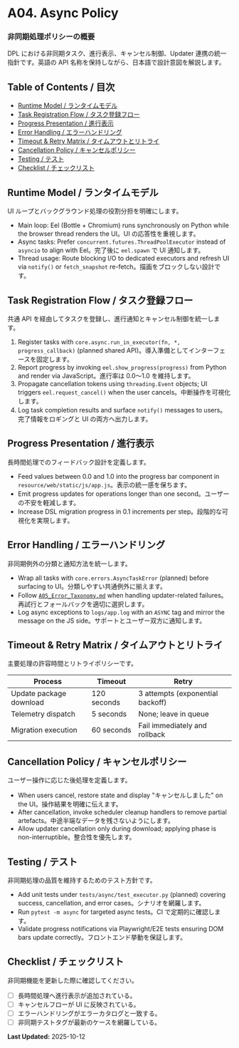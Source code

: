 # A04. Async Policy
### 非同期処理ポリシーの概要
DPL における非同期タスク、進行表示、キャンセル制御、Updater 連携の統一指針です。英語の API 名称を保持しながら、日本語で設計意図を解説します。

## Table of Contents / 目次
- [Runtime Model / ランタイムモデル](#runtime-model)
- [Task Registration Flow / タスク登録フロー](#task-registration)
- [Progress Presentation / 進行表示](#progress)
- [Error Handling / エラーハンドリング](#async-error-handling)
- [Timeout & Retry Matrix / タイムアウトとリトライ](#timeout-retry)
- [Cancellation Policy / キャンセルポリシー](#cancellation)
- [Testing / テスト](#async-testing)
- [Checklist / チェックリスト](#async-checklist)

## <a id="runtime-model"></a>Runtime Model / ランタイムモデル
UI ループとバックグラウンド処理の役割分担を明確にします。

- Main loop: Eel (Bottle + Chromium) runs synchronously on Python while the browser thread renders the UI。UI の応答性を重視します。
- Async tasks: Prefer `concurrent.futures.ThreadPoolExecutor` instead of `asyncio` to align with Eel。完了後に `eel.spawn` で UI 通知します。
- Thread usage: Route blocking I/O to dedicated executors and refresh UI via `notify()` or `fetch_snapshot` re-fetch。描画をブロックしない設計です。

## <a id="task-registration"></a>Task Registration Flow / タスク登録フロー
共通 API を経由してタスクを登録し、進行通知とキャンセル制御を統一します。

1. Register tasks with `core.async.run_in_executor(fn, *, progress_callback)` (planned shared API)。導入準備としてインターフェースを固定します。
2. Report progress by invoking `eel.show_progress(progress)` from Python and render via JavaScript。進行率は 0.0〜1.0 を維持します。
3. Propagate cancellation tokens using `threading.Event` objects; UI triggers `eel.request_cancel()` when the user cancels。中断操作を可視化します。
4. Log task completion results and surface `notify()` messages to users。完了情報をロギングと UI の両方へ出力します。

## <a id="progress"></a>Progress Presentation / 進行表示
長時間処理でのフィードバック設計を定義します。

- Feed values between 0.0 and 1.0 into the progress bar component in `resource/web/static/js/app.js`。表示の統一感を保ちます。
- Emit progress updates for operations longer than one second。ユーザーの不安を軽減します。
- Increase DSL migration progress in 0.1 increments per step。段階的な可視化を実現します。

## <a id="async-error-handling"></a>Error Handling / エラーハンドリング
非同期例外の分類と通知方法を統一します。

- Wrap all tasks with `core.errors.AsyncTaskError` (planned) before surfacing to UI。分類しやすい共通例外に揃えます。
- Follow [`A05_Error_Taxonomy.md`](A05_Error_Taxonomy.md) when handling updater-related failures。再試行とフォールバックを適切に選択します。
- Log async exceptions to `logs/app.log` with an `ASYNC` tag and mirror the message on the JS side。サポートとユーザー双方に通知します。

## <a id="timeout-retry"></a>Timeout & Retry Matrix / タイムアウトとリトライ
主要処理の許容時間とリトライポリシーです。

| Process | Timeout | Retry |
|---------|---------|-------|
| Update package download | 120 seconds | 3 attempts (exponential backoff) |
| Telemetry dispatch | 5 seconds | None; leave in queue |
| Migration execution | 60 seconds | Fail immediately and rollback |

## <a id="cancellation"></a>Cancellation Policy / キャンセルポリシー
ユーザー操作に応じた後処理を定義します。

- When users cancel, restore state and display "キャンセルしました" on the UI。操作結果を明確に伝えます。
- After cancellation, invoke scheduler cleanup handlers to remove partial artefacts。中途半端なデータを残さないようにします。
- Allow updater cancellation only during download; applying phase is non-interruptible。整合性を優先します。

## <a id="async-testing"></a>Testing / テスト
非同期処理の品質を維持するためのテスト方針です。

- Add unit tests under `tests/async/test_executor.py` (planned) covering success, cancellation, and error cases。シナリオを網羅します。
- Run `pytest -m async` for targeted async tests。CI で定期的に確認します。
- Validate progress notifications via Playwright/E2E tests ensuring DOM bars update correctly。フロントエンド挙動を保証します。

## <a id="async-checklist"></a>Checklist / チェックリスト
非同期機能を更新した際に確認してください。

- [ ] 長時間処理へ進行表示が追加されている。
- [ ] キャンセルフローが UI に反映されている。
- [ ] エラーハンドリングがエラーカタログと一致する。
- [ ] 非同期テストタグが最新のケースを網羅している。

**Last Updated:** 2025-10-12
